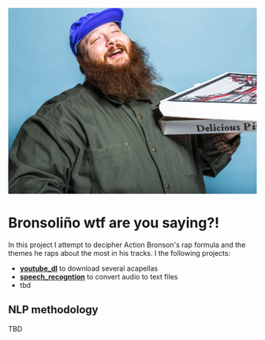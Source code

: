 <p align="center">
  <img src="./img/action-bronson-gq-1.webp" alt="Statoscope example" width="650">
</p>

# Bronsoliño wtf are you saying?!
In this project I attempt to decipher Action Bronson's rap formula and the themes he raps about the most in his tracks. I the following projects:
* **[youtube_dl](https://pypi.org/project/youtube_dl/)** to download several acapellas
* **[speech_recogntion](https://pypi.org/project/SpeechRecognition/)** to convert audio to text files
* tbd


## NLP methodology

TBD